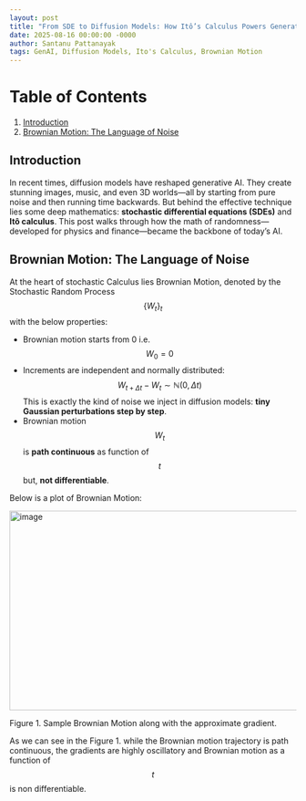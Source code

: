 ```yaml
---
layout: post
title: "From SDE to Diffusion Models: How Itô’s Calculus Powers Generative AI"
date: 2025-08-16 00:00:00 -0000
author: Santanu Pattanayak
tags: GenAI, Diffusion Models, Ito's Calculus, Brownian Motion   
---
```


# Table of Contents
1. [Introduction](#introduction)
2. [Brownian Motion: The Language of Noise](#brownian-motion-the-language-of-noise)



## Introduction 

In recent times, diffusion models have reshaped generative AI. They create stunning images, music, and even 3D worlds—all by starting from pure noise and then running time backwards. But behind the effective technique lies some deep mathematics: **stochastic differential equations (SDEs)** and **Itô calculus**.
This post walks through how the math of randomness—developed for physics and finance—became the backbone of today’s AI.


## Brownian Motion: The Language of Noise

At the heart of stochastic Calculus lies Brownian Motion, denoted by the Stochastic Random Process $$\{W_t\}_{t}$$ with the below properties:  
- Brownian motion starts from 0 i.e. $$W_{0} = 0$$
- Increments are independent and normally distributed:
  $$W_{t+\Delta t} - W_{t} \sim \mathbb{N}(0,\Delta t)$$
  This is exactly the kind of noise we inject in diffusion models: **tiny Gaussian perturbations step by step**.
- Brownian motion $$W_t$$ is **path continuous** as function of $$t$$ but, **not differentiable**.

Below is a plot of Brownian Motion:

<img width="900" height="350" alt="image" src="https://github.com/user-attachments/assets/433accb4-14f1-4d2a-b44d-4e5f4b43cf30" />

Figure 1. Sample Brownian Motion along with the approximate gradient.

As we can see in the Figure 1. while the Brownian motion trajectory is path continuous, the gradients are highly oscillatory and Brownian motion as a function of $$t$$ is non differentiable. 


